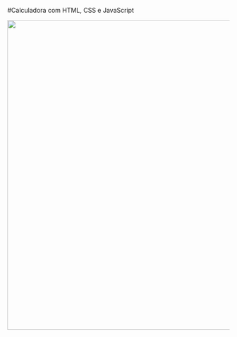 #Calculadora com HTML, CSS e JavaScript


<div align="center">
<img src="https://user-images.githubusercontent.com/103467527/171999034-c3451184-34b3-4e47-99de-4acc9cf0fda0.png" width="700px"/>
</div>
